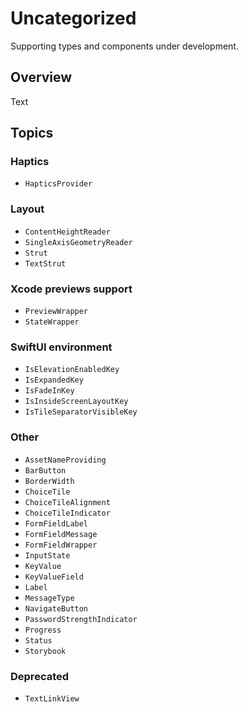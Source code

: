 # Uncategorized

Supporting types and components under development.

## Overview

<!--@START_MENU_TOKEN@-->Text<!--@END_MENU_TOKEN@-->

## Topics

### Haptics

- ``HapticsProvider``

### Layout

- ``ContentHeightReader``
- ``SingleAxisGeometryReader``
- ``Strut``
- ``TextStrut``

### Xcode previews support

- ``PreviewWrapper``
- ``StateWrapper``

### SwiftUI environment

- ``IsElevationEnabledKey``
- ``IsExpandedKey``
- ``IsFadeInKey``
- ``IsInsideScreenLayoutKey``
- ``IsTileSeparatorVisibleKey``

### Other

- ``AssetNameProviding``
- ``BarButton``
- ``BorderWidth``
- ``ChoiceTile``
- ``ChoiceTileAlignment``
- ``ChoiceTileIndicator``
- ``FormFieldLabel``
- ``FormFieldMessage``
- ``FormFieldWrapper``
- ``InputState``
- ``KeyValue``
- ``KeyValueField``
- ``Label``
- ``MessageType``
- ``NavigateButton``
- ``PasswordStrengthIndicator``
- ``Progress``
- ``Status``
- ``Storybook``

### Deprecated

- ``TextLinkView``
